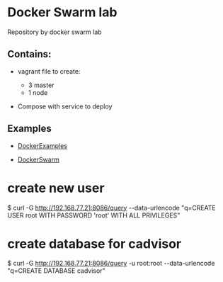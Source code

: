 # Docker Swarm lab

Repository by docker swarm lab

## Contains:
* vagrant file to create:
  - 3 master
  - 1 node

* Compose with service to deploy


## Examples
* [DockerExamples](DockerExamples.md "DockerExamples.md")

* [DockerSwarm](DockerSwarm.md "DockerSwarm.md")




# create new user
$ curl -G http://192.168.77.21:8086/query --data-urlencode "q=CREATE USER root WITH PASSWORD 'root' WITH ALL PRIVILEGES"

# create database for cadvisor
$ curl -G http://192.168.77.21:8086/query -u root:root --data-urlencode "q=CREATE DATABASE cadvisor"
